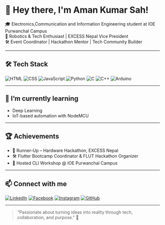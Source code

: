 # 👋 Hey there, I'm Aman Kumar Sah!

🎓 Electronics,Communication and Information Engineering student at IOE Purwanchal Campus  
📍 Robotics & Tech Enthusiast | EXCESS Nepal Vice President  
🛠️ Event Coordinator | Hackathon Mentor | Tech Community Builder

---

## 🛠️ Tech Stack

![HTML](https://img.shields.io/badge/-HTML5-E34F26?style=flat&logo=html5) 
![CSS](https://img.shields.io/badge/-CSS3-1572B6?style=flat&logo=css3)
![JavaScript](https://img.shields.io/badge/-JavaScript-F7DF1E?style=flat&logo=javascript&logoColor=000)
![Python](https://img.shields.io/badge/-Python-3776AB?style=flat&logo=python)
![C](https://img.shields.io/badge/-C-00599C?style=flat&logo=c)
![C++](https://img.shields.io/badge/-C++-00599C?style=flat&logo=cplusplus)
![Arduino](https://img.shields.io/badge/-Arduino-00979D?style=flat&logo=arduino)

---

## 🌱 I’m currently learning
- Deep Learning
- IoT-based automation with NodeMCU

---

## 🏆 Achievements
- 🥈 Runner-Up – Hardware Hackathon, EXCESS Nepal
- 🛠️ Flutter Bootcamp Coordinator & FLUT Hackathon Organizer
- 🎤 Hosted CLI Workshop @ IOE Purwanchal Campus

---

## 📫 Connect with me

[![LinkedIn](https://img.shields.io/badge/-LinkedIn-0A66C2?style=flat&logo=linkedin&logoColor=white)](https://www.linkedin.com/in/aman-kumar-sah-20204128b/)
[![Facebook](https://img.shields.io/badge/-Facebook-1877F2?style=flat&logo=facebook&logoColor=white)](https://www.facebook.com/amanksah07/)
[![Instagram](https://img.shields.io/badge/-Instagram-E4405F?style=flat&logo=instagram&logoColor=white)](https://www.instagram.com/aman_sah77/)
[![GitHub](https://img.shields.io/badge/-GitHub-181717?style=flat&logo=github&logoColor=white)](https://github.com/amansah77)

---

> “Passionate about turning ideas into reality through tech, collaboration, and purpose.” 🚀
